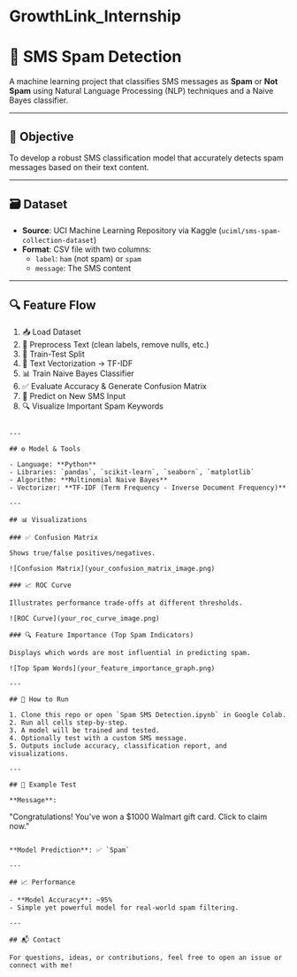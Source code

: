 # GrowthLink_Internship

# 📱 SMS Spam Detection

A machine learning project that classifies SMS messages as **Spam** or **Not Spam** using Natural Language Processing (NLP) techniques and a Naive Bayes classifier.

---

## 🧠 Objective

To develop a robust SMS classification model that accurately detects spam messages based on their text content.

---

## 🗃 Dataset

- **Source**: UCI Machine Learning Repository via Kaggle (`uciml/sms-spam-collection-dataset`)
- **Format**: CSV file with two columns:
  - `label`: `ham` (not spam) or `spam`
  - `message`: The SMS content

---

## 🔍 Feature Flow

1. 📥 Load Dataset  
2. 🧹 Preprocess Text (clean labels, remove nulls, etc.)  
3. 🧪 Train-Test Split  
4. 🧠 Text Vectorization → TF-IDF  
5. 📊 Train Naive Bayes Classifier  
6. ✅ Evaluate Accuracy & Generate Confusion Matrix  
7. 📩 Predict on New SMS Input  
8. 🔍 Visualize Important Spam Keywords  

```

---

## ⚙️ Model & Tools

- Language: **Python**
- Libraries: `pandas`, `scikit-learn`, `seaborn`, `matplotlib`
- Algorithm: **Multinomial Naive Bayes**
- Vectorizer: **TF-IDF (Term Frequency - Inverse Document Frequency)**

---

## 📊 Visualizations

### ✅ Confusion Matrix

Shows true/false positives/negatives.

![Confusion Matrix](your_confusion_matrix_image.png)

### 📈 ROC Curve

Illustrates performance trade-offs at different thresholds.

![ROC Curve](your_roc_curve_image.png)

### 🔍 Feature Importance (Top Spam Indicators)

Displays which words are most influential in predicting spam.

![Top Spam Words](your_feature_importance_graph.png)

---

## 🚀 How to Run

1. Clone this repo or open `Spam SMS Detection.ipynb` in Google Colab.
2. Run all cells step-by-step.
3. A model will be trained and tested.
4. Optionally test with a custom SMS message.
5. Outputs include accuracy, classification report, and visualizations.

---

## 🧪 Example Test

**Message**:
```
"Congratulations! You've won a $1000 Walmart gift card. Click to claim now."
```

**Model Prediction**: ✅ `Spam`

---

## 📈 Performance

- **Model Accuracy**: ~95%
- Simple yet powerful model for real-world spam filtering.

---

## 📬 Contact

For questions, ideas, or contributions, feel free to open an issue or connect with me!
